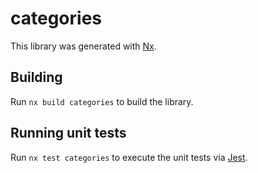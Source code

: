# categories

This library was generated with [Nx](https://nx.dev).

## Building

Run `nx build categories` to build the library.

## Running unit tests

Run `nx test categories` to execute the unit tests via [Jest](https://jestjs.io).
